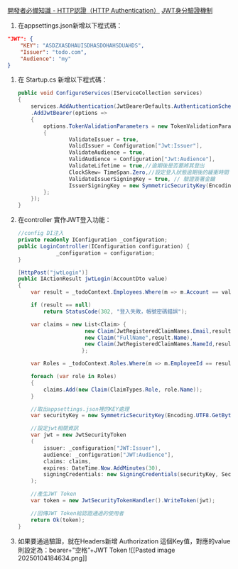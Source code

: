 [開發者必備知識 - HTTP認證（HTTP Authentication）](https://carsonwah.github.io/http-authentication.html)
[JWT身分驗證機制](https://medium.com/%E9%BA%A5%E5%85%8B%E7%9A%84%E5%8D%8A%E8%B7%AF%E5%87%BA%E5%AE%B6%E7%AD%86%E8%A8%98/%E7%AD%86%E8%A8%98-%E9%80%8F%E9%81%8E-jwt-%E5%AF%A6%E4%BD%9C%E9%A9%97%E8%AD%89%E6%A9%9F%E5%88%B6-2e64d72594f8)

1. 在appsettings.json新增以下程式碼：

```json
"JWT": {
    "KEY": "ASDZXASDHAUISDHASDOHAHSDUAHDS",
    "Issuer": "todo.com",
    "Audience": "my"
}
```

1. 在 Startup.cs 新增以下程式碼：
    
    ```csharp
    public void ConfigureServices(IServiceCollection services)
    {
    	services.AddAuthentication(JwtBearerDefaults.AuthenticationScheme)
    	.AddJwtBearer(options =>
    	{
    		options.TokenValidationParameters = new TokenValidationParameters
    		{
    				ValidateIssuer = true,
    				ValidIssuer = Configuration["Jwt:Issuer"],
    				ValidateAudience = true,
    				ValidAudience = Configuration["Jwt:Audience"],
    				ValidateLifetime = true,//逾期後是否要將其登出
    				ClockSkew= TimeSpan.Zero,//設定登入狀態逾期後的緩衝時間
    				ValidateIssuerSigningKey = true, // 驗證簽署金鑰
    				IssuerSigningKey = new SymmetricSecurityKey(Encoding.UTF8.GetBytes(Configuration["JWT:KEY"]))
    		};
    	});
    }
    
    ```
    
2. 在controller 實作JWT登入功能：
    
    ```csharp
    //config DI注入
    private readonly IConfiguration _configuration;
    public LoginController(IConfiguration configuration) {
    			_configuration = configuration;
    }
    
    [HttpPost("jwtLogin")]
    public IActionResult jwtLogin(AccountDto value)
    {
    	var result = _todoContext.Employees.Where(m => m.Account == value.Account && m.Password == value.Password).FirstOrDefault();
    
    	if (result == null)
    		return StatusCode(302, "登入失敗，帳號密碼錯誤");
    
    	var claims = new List<Claim> {
    					 new Claim(JwtRegisteredClaimNames.Email,result.Account),
    					 new Claim("FullName",result.Name),
    					 new Claim(JwtRegisteredClaimNames.NameId,result.EmployeeId.ToString())
    					};
    
    	var Roles = _todoContext.Roles.Where(m => m.EmployeeId == result.EmployeeId);
    
    	foreach (var role in Roles)
    	{
    		claims.Add(new Claim(ClaimTypes.Role, role.Name));
    	}
    
    	//取出appsettings.json裡的KEY處理
    	var securityKey = new SymmetricSecurityKey(Encoding.UTF8.GetBytes(_configuration["JWT:KEY"]));
    
    	//設定jwt相關資訊
    	var jwt = new JwtSecurityToken
    	(
    		issuer: _configuration["JWT:Issuer"],
    		audience: _configuration["JWT:Audience"],
    		claims: claims,
    		expires: DateTime.Now.AddMinutes(30),
    		signingCredentials: new SigningCredentials(securityKey, SecurityAlgorithms.HmacSha256)
    	);
    
    	//產生JWT Token
    	var token = new JwtSecurityTokenHandler().WriteToken(jwt);
    
    	//回傳JWT Token給認證通過的使用者
    	return Ok(token);
    }
    
    ```
    
3. 如果要通過驗證，就在Headers新增 Authorization 這個Key值，對應的value則設定為：bearer+"空格”+JWT Token
    ![[Pasted image 20250104184634.png]]